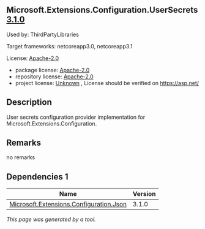 Microsoft.Extensions.Configuration.UserSecrets [3.1.0](https://www.nuget.org/packages/Microsoft.Extensions.Configuration.UserSecrets/3.1.0)
--------------------

Used by: ThirdPartyLibraries

Target frameworks: netcoreapp3.0, netcoreapp3.1

License: [Apache-2.0](../../../../licenses/apache-2.0) 

- package license: [Apache-2.0](https://licenses.nuget.org/Apache-2.0) 
- repository license: [Apache-2.0](https://github.com/aspnet/Extensions) 
- project license: [Unknown](https://asp.net/) , License should be verified on https://asp.net/

Description
-----------
User secrets configuration provider implementation for Microsoft.Extensions.Configuration.

Remarks
-----------
no remarks


Dependencies 1
-----------

|Name|Version|
|----------|:----|
|[Microsoft.Extensions.Configuration.Json](../../../../packages/nuget.org/microsoft.extensions.configuration.json/3.1.0)|3.1.0|

*This page was generated by a tool.*
